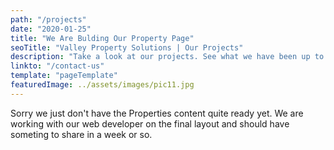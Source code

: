 ```yaml
---
path: "/projects"
date: "2020-01-25"
title: "We Are Bulding Our Property Page"
seoTitle: "Valley Property Solutions | Our Projects" 
description: "Take a look at our projects. See what we have been up to. Review our projects and how we sell homes fast."
linkto: "/contact-us"
template: "pageTemplate"
featuredImage: ../assets/images/pic11.jpg
---
```

Sorry we just don't have the Properties content quite ready yet. We are working with our web developer on the final layout and should have someting to share in a week or so.

